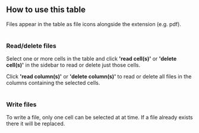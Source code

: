 ## How to use this table

Files appear in the table as file icons alongside the extension (e.g. pdf).  
&nbsp;  

### Read/delete files

Select one or more cells in the table and click **'read cell(s)'** or **'delete cell(s)'** in the sidebar to read or delete just those cells.

Click **'read column(s)'** or **'delete column(s)'** to read or delete all files in the columns containing the selected cells.  
&nbsp; 

### Write files
To write a file, only one cell can be selected at at time. If a file already exists there it will be replaced.


